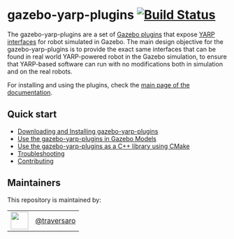 gazebo-yarp-plugins [![Build Status](https://travis-ci.org/robotology/gazebo-yarp-plugins.svg?branch=master)](https://travis-ci.org/robotology/gazebo-yarp-plugins)
===================

The gazebo-yarp-plugins are a set of [Gazebo plugins](http://gazebosim.org/) that expose [YARP interfaces](http://yarp.it/)
for robot simulated in Gazebo. The main design objective for the gazebo-yarp-plugins
is to provide the exact same interfaces that can be found in real world YARP-powered
robot in the Gazebo simulation, to ensure that YARP-based software can run with no modifications
both in simulation and on the real robots.

For installing and using the plugins, check the [main page of the documentation](http://robotology.github.io/gazebo-yarp-plugins/master/).

Quick start
-----------
* [Downloading and Installing gazebo-yarp-plugins](http://robotology.github.io/gazebo-yarp-plugins/master/install.html)
* [Use the gazebo-yarp-plugins in Gazebo Models](http://robotology.github.io/gazebo-yarp-plugins/master/embed_plugins.html)
* [Use the gazebo-yarp-plugins as a C++ library using CMake](http://robotology.github.io/gazebo-yarp-plugins/master/use_as_library.html)
* [Troubleshooting](http://robotology.github.io/gazebo-yarp-plugins/master/troubleshooting.html)
* [Contributing](http://robotology.github.io/gazebo-yarp-plugins/contributing.html)

Maintainers
--------------
This repository is maintained by:

| | |
|:---:|:---:|
| [<img src="https://github.com/traversaro.png" width="40">](https://github.com/traversaro) | [@traversaro](https://github.com/traversaro) |
